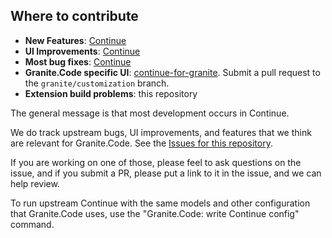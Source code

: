 ## Where to contribute

- **New Features**: [Continue](https://github.com/continuedev/continue)
- **UI Improvements**: [Continue](https://github.com/continuedev/continue)
- **Most bug fixes**: [Continue](https://github.com/continuedev/continue)
- **Granite.Code specific UI**: [continue-for-granite](https://github.com/Granite-Code/continue-for-granite/). Submit a pull request to the `granite/customization` branch.
- **Extension build problems**: this repository

The general message is that most development occurs in Continue.

We do track upstream bugs, UI improvements, and features
that we think are relevant for Granite.Code.
See the [Issues for this repository](https://github.com/Granite-Code/granite-code/issues).

If you are working on one of those,
please feel to ask questions on the issue,
and if you submit a PR, please put a link to it in the issue,
and we can help review.

To run upstream Continue
with the same models and other configuration that Granite.Code uses,
use the "Granite.Code: write Continue config" command.
